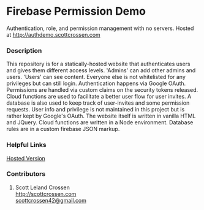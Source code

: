 # Firebase Permission Demo

Authentication, role, and permission management with no servers. Hosted at http://authdemo.scottcrossen.com

### Description

This repository is for a statically-hosted website that authenticates users and gives them different access levels.
'Admins' can add other admins and users. 'Users' can see content.
Everyone else is not whitelisted for any privileges but can still login.
Authentication happens via Google OAuth. Permissions are handled via custom claims on the security tokens released.
Cloud functions are used to facilitate a better user flow for user invites.
A database is also used to keep track of user-invites and some permission requests.
User info and privilege is not maintained in this project but is rather kept by Google's OAuth.
The website itself is written in vanilla HTML and JQuery. Cloud functions are written in a Node environment.
Database rules are in a custom firebase JSON markup.

### Helpful Links

[Hosted Version](http://authdemo.scottcrossen.com)

### Contributors

1. Scott Leland Crossen  
<http://scottcrossen.com>  
<scottcrossen42@gmail.com>  
